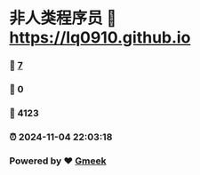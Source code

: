 # 非人类程序员 :link: https://lq0910.github.io 
### :page_facing_up: [7](https://lq0910.github.io/tag.html) 
### :speech_balloon: 0 
### :hibiscus: 4123 
### :alarm_clock: 2024-11-04 22:03:18 
### Powered by :heart: [Gmeek](https://github.com/Meekdai/Gmeek)
